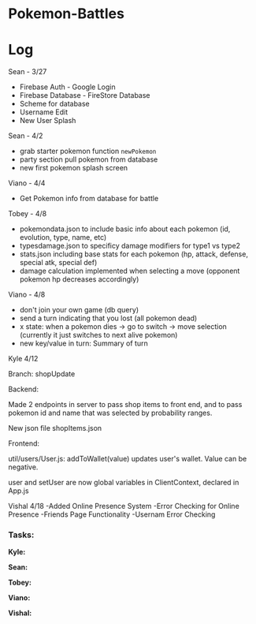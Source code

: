# Pokemon-Battles
# Log

Sean - 3/27
- Firebase Auth - Google Login
- Firebase Database - FireStore Database
- Scheme for database
- Username Edit
- New User Splash

Sean - 4/2
- grab starter pokemon function `newPokemon`
- party section pull pokemon from database
- new first pokemon splash screen

Viano - 4/4
- Get Pokemon info from database for battle

Tobey - 4/8
- pokemondata.json to include basic info about each pokemon (id, evolution, type, name, etc)
- typesdamage.json to specificy damage modifiers for type1 vs type2
- stats.json including base stats for each pokemon (hp, attack, defense, special atk, special def)
- damage calculation implemented when selecting a move (opponent pokemon hp decreases accordingly)

Viano - 4/8
- don't join your own game (db query)
- send a turn indicating that you lost (all pokemon dead)
- x state: when a pokemon dies -> go to switch -> move selection (currently it just switches to next alive pokemon)
- new key/value in turn: Summary of turn

Kyle 4/12

Branch: shopUpdate

Backend: 

Made 2 endpoints in server to pass shop items to front end, and to pass pokemon id and name that was selected by probability ranges.

New json file shopItems.json

Frontend:

util/users/User.js: addToWallet(value) updates user's wallet. Value can be negative. 

user and setUser are now global variables in ClientContext, declared in App.js

Vishal 4/18
-Added Online Presence System
-Error Checking for Online Presence
-Friends Page Functionality
-Usernam Error Checking

### Tasks:

**Kyle:**

**Sean:**

**Tobey:**

**Viano:**

**Vishal:**
